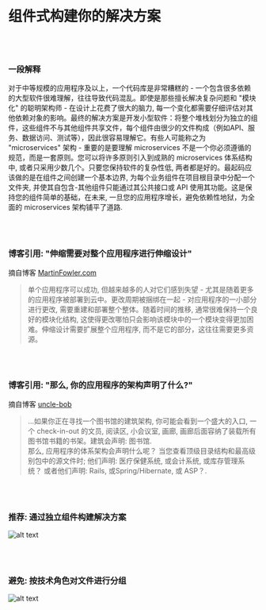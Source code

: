 # 组件式构建你的解决方案

<br/><br/>


### 一段解释

对于中等规模的应用程序及以上，一个代码库是非常糟糕的 - 一个包含很多依赖的大型软件很难理解，往往导致代码混乱。即使是那些擅长解决复杂问题和 "模块化" 的聪明架构师 - 在设计上花费了很大的脑力, 每一个变化都需要仔细评估对其他依赖对象的影响。最终的解决方案是开发小型软件：将整个堆栈划分为独立的组件，这些组件不与其他组件共享文件，每个组件由很少的文件构成（例如API、服务、数据访问、测试等），因此很容易理解它。有些人可能称之为 "microservices" 架构 - 重要的是要理解 microservices 不是一个你必须遵循的规范，而是一套原则。您可以将许多原则引入到成熟的 microservices 体系结构中, 或者只采用少数几个。只要您保持软件的复杂性低, 两者都是好的。最起码应该做的是在组件之间创建一个基本边界, 为每个业务组件在项目根目录中分配一个文件夹, 并使其自包含-其他组件只能通过其公共接口或 API 使用其功能。这是保持您的组件简单的基础，在未来, 一旦您的应用程序增长，避免依赖性地狱，为全面的 microservices 架构铺平了道路.

<br/><br/>


### 博客引用: "伸缩需要对整个应用程序进行伸缩设计"
 摘自博客 [MartinFowler.com](https://martinfowler.com/articles/microservices.html)

 > 单个应用程序可以成功, 但越来越多的人对它们感到失望 - 尤其是随着更多的应用程序被部署到云中。更改周期被捆绑在一起 - 对应用程序的一小部分进行更改, 需要重建和部署整个整体。随着时间的推移, 通常很难保持一个良好的模块化结构, 这使得更改哪怕只会影响该模块中的一个模块变得更加困难。伸缩设计需要扩展整个应用程序, 而不是它的部分，这往往需要更多资源。

 <br/><br/>
 
 ### 博客引用: "那么, 你的应用程序的架构声明了什么?"
 摘自博客 [uncle-bob](https://blog.cleancoder.com/uncle-bob/2011/09/30/Screaming-Architecture.html) 
 
> ...如果你正在寻找一个图书馆的建筑架构, 你可能会看到一个盛大的入口, 一个 check-in-out 的文员, 阅读区, 小会议室, 画廊, 画廊后面容纳了装载所有图书馆书籍的书架。建筑会声明: 图书馆.<br/>
那么, 应用程序的体系架构会声明什么呢？ 当您查看顶级目录结构和最高级别包中的源文件时; 他们声明: 医疗保健系统, 或会计系统, 或库存管理系统？ 或者他们声明: Rails, 或Spring/Hibernate, 或 ASP？.


<br/><br/>

 ### 推荐: 通过独立组件构建解决方案
![alt text](../../assets/images/structurebycomponents.PNG "Structuring solution by components")


 <br/><br/> 

### 避免: 按技术角色对文件进行分组
![alt text](../../assets/images/structurebyroles.PNG "Structuring solution by technical roles")
